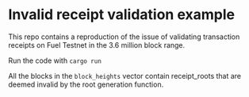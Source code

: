 # Invalid receipt validation example

This repo contains a reproduction of the issue of validating transaction receipts on Fuel Testnet in the 3.6 million block range.

Run the code with `cargo run`

All the blocks in the `block_heights` vector contain receipt_roots that are deemed invalid by the root generation function.
